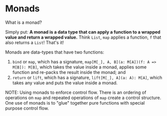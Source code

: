 # Monads

What is a monad?

Simply put: **A monad is a data type that can apply a function to a wrapped value and return a wrapped value.** Think `List`, `map` applies a function, `f` that also returns a `List`! That's it!

Monads are data-types that have two functions:

1. `bind` or `map`, which has a signature, `map[M[_], A, B](a: M[A])(f: A => M[B]): M[B]`, 
which takes the value inside a monad, applies some function and re-packs the result inside the monad; and
2. `return` or `lift`, which has a signature, `lift[M[_], A](a: A): M[A]`, 
which takes any value and puts the value inside a monad.

NOTE: Using monads to enforce control flow. There is an ordering of operations on `map`
and repeated operations of `map` create a control structure. One use of monads is to "glue" together
pure functions with special purpose control flow.

